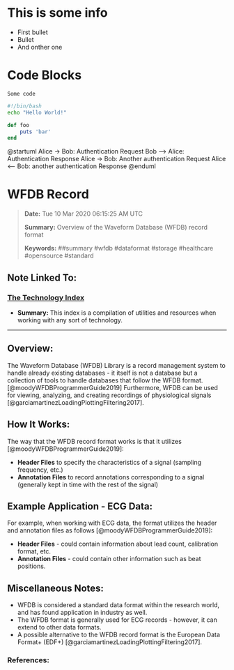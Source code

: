 # This is some info

* First bullet
* Bullet
* And onther one

# Code Blocks
`Some code`

~~~bash
#!/bin/bash
echo "Hello World!"
~~~

```ruby
def foo
    puts 'bar'
end
```

@startuml
Alice -> Bob: Authentication Request
Bob --> Alice: Authentication Response
Alice -> Bob: Another authentication Request
Alice <-- Bob: another authentication Response
@enduml

# WFDB Record

> **Date:** Tue 10 Mar 2020 06:15:25 AM UTC
> 
> **Summary:** Overview of the Waveform Database (WFDB) record format
>
> **Keywords:** ##summary #wfdb #dataformat #storage #healthcare #opensource #standard 

## **Note Linked To:**

### [The Technology Index](03162020223918-technology-index)
- **Summary:** This index is a compilation of utilities and resources when working with any sort of technology.

---

## **Overview:**

The Waveform Database (WFDB) Library is a record management system to handle already existing databases - it itself is not a database but a collection of tools to handle databases that follow the WFDB format. [@moodyWFDBProgrammerGuide2019] Furthermore, WFDB can be used for viewing, analyzing, and creating recordings of physiological signals [@garciamartinezLoadingPlottingFiltering2017].

## **How It Works:**

The way that the WFDB record format works is that it utilizes [@moodyWFDBProgrammerGuide2019]:

- **Header Files** to specify the characteristics of a signal (sampling frequency, etc.)
- **Annotation Files** to record annotations corresponding to a signal (generally kept in time with the rest of the signal)

## **Example Application - ECG Data:**

For example, when working with ECG data, the format utilizes the header and annotation files as follows [@moodyWFDBProgrammerGuide2019]:

- **Header Files** - could contain information about lead count, calibration format, etc.
- **Annotation Files** - could contain other information such as beat positions.

## **Miscellaneous Notes:**

- WFDB is considered a standard data format within the research world, and has found application in industry as well.
- The WFDB format is generally used for ECG records - however, it can extend to other data formats.
- A possible alternative to the WFDB record format is the European Data Format+ (EDF+) [@garciamartinezLoadingPlottingFiltering2017].

### **References:** 